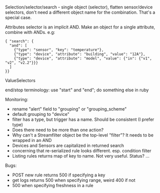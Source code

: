 Selection/selector/search - single object (selector), flatten sensor/device selectors,
don't need a different object name for the combination. That's a special case.

Attributes selector is an implicit AND. Make an object for a single attribute,
combine with ANDs. e.g:
```
{ "search": {
  "and": [
    {"type": "sensor", "key": "temperature"},
    {"type": "device", "attribute": "building", "value": "12A"},
    {"type": "device", "attribute": "model", "value": {"in": {"v1", "v2", "v2.2"}}}
  ]
}}
```

ValueSelectors



end/stop terminology: use "start" and "end"; do something else in ruby


Monitoring:

* rename "alert" field to "grouping" or "grouping_scheme"
* default grouping to "device"
* filter has a type, but trigger has a name. Should be consistent (I prefer type)
* Does there need to be more than one action?
* Why can't a Streamfilter object be the top-level "filter"? It needs to be wrapped in an AND
* Devices and Sensors are capitalized in returned search
* concerning that re-serialized rule looks different. esp. condition filter
* Listing rules returns map of key to name. Not very useful. Status? ...



Bugs:

* POST new rule returns 500 if specifying a key
* get logs returns 500 when specifying range, weird 400 if not
* 500 when specifying freshness in a rule
